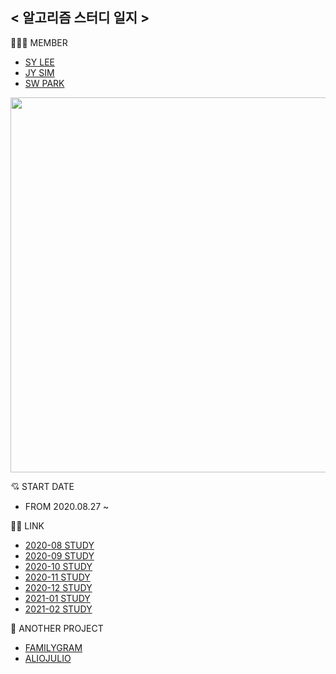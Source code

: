 ## < 알고리즘 스터디 일지 >

👩‍👩‍👧 MEMBER

- [SY LEE](https://github.com/youn16)
- [JY SIM](https://github.com/Jiyooung)
- [SW PARK](https://github.com/Seulwoo)

<img src="https://user-images.githubusercontent.com/54494532/91629967-8a59cb80-ea08-11ea-83dd-fcc93ce6b518.png" width="600"/>


💘 START DATE

- FROM 2020.08.27 ~

👍🏻 LINK

- [2020-08 STUDY](Algo/2020-08/)
- [2020-09 STUDY](Algo/2020-09/)
- [2020-10 STUDY](Algo/2020-10/)
- [2020-11 STUDY](Algo/2020-11/)
- [2020-12 STUDY](Algo/2020-12/)
- [2021-01 STUDY](Algo/2021-01/)
- [2021-02 STUDY](Algo/2021-02/)


🌟 ANOTHER PROJECT

- [FAMILYGRAM](https://github.com/youn16/FamilyGram)
- [ALIOJULIO](https://github.com/Jiyooung/ALIOJULIO)


